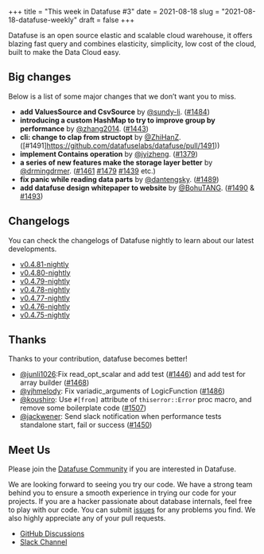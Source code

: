 +++
title = "This week in Datafuse #3"
date = 2021-08-18
slug = "2021-08-18-datafuse-weekly"
draft = false
+++

Datafuse is an open source elastic and scalable cloud warehouse, it offers blazing fast query and combines elasticity, simplicity, low cost of the cloud, built to make the Data Cloud easy.

## Big changes

Below is a list of some major changes that we don’t want you to miss.

- **add ValuesSource and CsvSource** by [@sundy-li](https://github.com/sundy-li). ([#1484](https://github.com/datafuselabs/datafuse/pull/1484))
- **introducing a custom HashMap to try to improve group by performance** by [@zhang2014](https://github.com/zhang2014). ([#1443](https://github.com/datafuselabs/datafuse/pull/1443))
- **cli: change to clap from structopt** by [@ZhiHanZ](https://github.com/ZhiHanZ). ([#1491]https://github.com/datafuselabs/datafuse/pull/1491))
- **implement Contains operation** by [@jyizheng](https://github.com/jyizheng). ([#1379](https://github.com/datafuselabs/datafuse/pull/1379))
- **a series of new features make the storage layer better** by [@drmingdrmer](https://github.com/drmingdrmer). ([#1461](https://github.com/datafuselabs/datafuse/pull/1461) [#1479](https://github.com/datafuselabs/datafuse/pull/1479) [#1439](https://github.com/datafuselabs/datafuse/pull/1439) etc.)
- **fix panic while reading data parts** by [@dantengsky](https://github.com/dantengsky). ([#1489](https://github.com/datafuselabs/datafuse/pull/1489))
- **add datafuse design whitepaper to website** by [@BohuTANG](https://github.com/BohuTANG). ([#1490](https://github.com/datafuselabs/datafuse/pull/1490) & [#1493](https://github.com/datafuselabs/datafuse/pull/1493))

## Changelogs

You can check the changelogs of Datafuse nightly to learn about our latest developments.

- [v0.4.81-nightly](https://github.com/datafuselabs/datafuse/releases/tag/v0.4.81-nightly)
- [v0.4.80-nightly](https://github.com/datafuselabs/datafuse/releases/tag/v0.4.80-nightly)
- [v0.4.79-nightly](https://github.com/datafuselabs/datafuse/releases/tag/v0.4.79-nightly)
- [v0.4.78-nightly](https://github.com/datafuselabs/datafuse/releases/tag/v0.4.78-nightly)
- [v0.4.77-nightly](https://github.com/datafuselabs/datafuse/releases/tag/v0.4.77-nightly)
- [v0.4.76-nightly](https://github.com/datafuselabs/datafuse/releases/tag/v0.4.76-nightly)
- [v0.4.75-nightly](https://github.com/datafuselabs/datafuse/releases/tag/v0.4.75-nightly)

## Thanks

Thanks to your contribution, datafuse becomes better!

- [@junli1026](https://github.com/junli1026):Fix read_opt_scalar and add test ([#1446](https://github.com/datafuselabs/datafuse/pull/1446)) and add test for array builder ([#1468](https://github.com/datafuselabs/datafuse/pull/1468))
- [@yjhmelody](https://github.com/yjhmelody): Fix variadic_arguments of LogicFunction ([#1486](https://github.com/datafuselabs/datafuse/pull/1486))
- [@koushiro](https://github.com/koushiro): Use `#[from]` attribute of `thiserror::Error` proc macro, and remove some boilerplate code ([#1507](https://github.com/datafuselabs/datafuse/pull/1507))
- [@jackwener](https://github.com/jackwener): Send slack notification when performance tests standalone start, fail or success ([#1450](https://github.com/datafuselabs/datafuse/pull/1450))

## Meet Us

Please join the [Datafuse Community](https://github.com/datafuselabs/) if you are interested in Datafuse.

We are looking forward to seeing you try our code. We have a strong team behind you to ensure a smooth experience in trying our code for your projects.
If you are a hacker passionate about database internals, feel free to play with our code.
You can submit [issues](https://github.com/datafuselabs/datafuse/issues) for any problems you find. We also highly appreciate any of your pull requests.

- [GitHub Discussions](https://github.com/datafuselabs/datafuse/discussions)
- [Slack Channel](https://link.databend.rs/join-slack)
